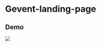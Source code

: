 # Gevent-landing-page

## Demo

![](https://github.com/Moglten/Gevent-landing-page/blob/da51c94615405bc0b6c95f2938a402e0acdfce7b/demo.gif)
